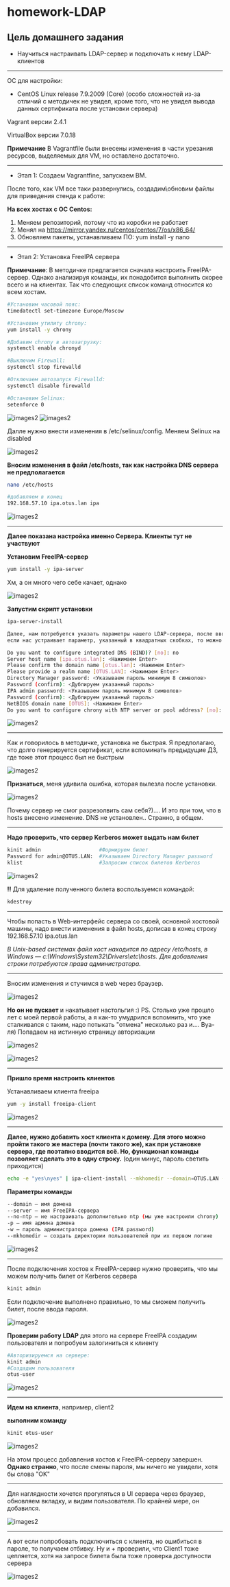 # homework-LDAP

Цель домашнего задания
---
- Научиться настраивать LDAP-сервер и подключать к нему LDAP-клиентов


---
ОС для настройки: 
- CentOS Linux release 7.9.2009 (Core) (особо сложностей из-за отличий с методичек не увидел, кроме того, что не увидел вывода данных сертификата после установки сервера)

Vagrant версии 2.4.1

VirtualBox версии 7.0.18

**Примечание** В Vagrantfile были внесены изменения в части урезания ресурсов, выделяемых для VM, но оставлено достаточно. 

---
- Этап 1: Создаем Vagrantfine, запускаем ВМ.

После того, как VM все таки развернулись, создадим\обновим файлы для приведения стенда к работе:

**На всех хостах с ОС Centos:**
1. Меняем репозиторий, потому что из коробки не работает
2. Менял на https://mirror.yandex.ru/centos/centos/7/os/x86_64/
3. Обновляем пакеты, устанавливаем ПО: yum install -y nano 


---
- Этап 2: Установка FreeIPA сервера

**Примечание**: В методичке предлагается сначала настроить FreeIPA-сервер. Однако анализируя команды, их понадобится выполнить скорее всего и на клиентах. Так что следующих список команд относится ко всем хостам. 


```bash
#Установим часовой пояс:
timedatectl set-timezone Europe/Moscow

#Установим утилиту chrony:
yum install -y chrony

#Добавим chrony в автозагрузку:
systemctl enable chronyd

#Выключим Firewall:
systemctl stop firewalld

#Отключаем автозапуск Firewalld:
systemctl disable firewalld

#Остановим Selinux:
setenforce 0
```

![images2](./images/ldap_1.png)
![images2](./images/ldap_2.png)

Далле нужно внести изменения в /etc/selinux/config. Меняем Selinux на disabled


![images2](./images/ldap_3.png)


**Вносим изменения в файл /etc/hosts, так как настройка DNS сервера не предполагается**


```bash
nano /etc/hosts

#добавляем в конец
192.168.57.10 ipa.otus.lan ipa
```

![images2](./images/ldap_4.png)


---
**Далее показана настройка именно Сервера. Клиенты тут не участвуют**

**Установим FreeIPA-сервер**


```bash
yum install -y ipa-server
```

Хм, а он много чего себе качает, однако 

![images2](./images/ldap_5.png)



**Запустим скрипт установки**


```bash
ipa-server-install


```
```bash
Далее, нам потребуется указать параметры нашего LDAP-сервера, после ввода каждого параметра нажимаем Enter,
если нас устраивает параметр, указанный в квадратных скобках, то можно сразу нажимать Enter:

Do you want to configure integrated DNS (BIND)? [no]: no
Server host name [ipa.otus.lan]: <Нажимаем Enter>
Please confirm the domain name [otus.lan]: <Нажимем Enter>
Please provide a realm name [OTUS.LAN]: <Нажимаем Enter>
Directory Manager password: <Указываем пароль минимум 8 символов>
Password (confirm): <Дублируем указанный пароль>
IPA admin password: <Указываем пароль минимум 8 символов>
Password (confirm): <Дублируем указанный пароль>
NetBIOS domain name [OTUS]: <Нажимаем Enter>
Do you want to configure chrony with NTP server or pool address? [no]: no
```


![images2](./images/ldap_6.png)


---

Как и говорилось в методичке, установка не быстрая. Я предполагаю, что долго генерируется сертификат, если вспоминать предыдущие ДЗ, где тоже этот процесс был не быстрым 


![images2](./images/ldap_7.png)


**Признаться**, меня удивила ошибка, которая вылезла после установки. 


![images2](./images/ldap_8.png)


Почему сервер не смог разрезолвить сам себя?).... И это при том, что в hosts внесено изменение. DNS не установлен.. Странно, в общем. 


---
**Надо проверить, что сервер Kerberos может выдать нам билет**


```bash
kinit admin                   #Формируем билет
Password for admin@OTUS.LAN:  #Указываем Directory Manager password
klist                         #Запросим список билетов Kerberos
```

![images2](./images/ldap_9.png)


**!!** Для удаление полученного билета воспользуемся командой: 


```bash
kdestroy
```

---
Чтобы попасть в Web-интерфейс сервера со своей, основной хостовой машины, надо внести изменения в файл hosts, дописав в конец строку 
192.168.57.10 ipa.otus.lan

*В Unix-based системах файл хост находится по адресу /etc/hosts, в Windows — c:\Windows\System32\Drivers\etc\hosts. Для добавления строки потребуются права администратора.*


---
Вносим изменения и стучимся в web через браузер. 

![images2](./images/ldap_10.png)


**Но он не пускает** и накатывает настольгия :) PS. Столько уже прошло лет с моей первой работы, а я как-то умудрился вспомнить, что уже сталкивался с таким, надо потыкать "отмена" несколько раз и…. Вуа-ля) Попадаем на истинную страницу авторизации


![images2](./images/ldap_11.png)

![images2](./images/ldap_12.png)


---
**Пришло время настроить клиентов**


Устанавливаем клиента freeipa


```bash
yum -y install freeipa-client
```

![images2](./images/ldap_13.png)


---
**Далее, нужно добавить хост клиента к домену. Для этого можно пройти такого же мастера (почти такого же), как при установке сервера, где поэтапно вводится всё. Но, функционал команды позволяет сделать это в одну строку.** (один минус, пароль светить приходится)



```bash
echo -e "yes\nyes" | ipa-client-install --mkhomedir --domain=OTUS.LAN --server=ipa.otus.lan --no-ntp -p admin -w some_pass
```

**Параметры команды**

```bash
--domain — имя домена
--server — имя FreeIPA-сервера
--no-ntp — не настраивать дополнительно ntp (мы уже настроили chrony)
-p — имя админа домена
-w — пароль администратора домена (IPA password)
--mkhomedir — создать директории пользователей при их первом логине
```

![images2](./images/ldap_14.png)


---
После подключения хостов к FreeIPA-сервер нужно проверить, что мы можем получить билет от Kerberos сервера


```bash
kinit admin
```

Если подключение выполнено правильно, то мы сможем получить билет, после ввода пароля. 


![images2](./images/ldap_15.png)


**Проверим работу LDAP** для этого на сервере FreeIPA создадим пользователя и попробуем залогиниться к клиенту

```bash
#Авторизируемся на сервере:
kinit admin
#Создадим пользователя
otus-user
```


![images2](./images/ldap_16.png)

---
**Идем на клиента**, например, client2


**выполним команду**


```bash
kinit otus-user
```

![images2](./images/ldap_17.png)


На этом процесс добавления хостов к FreeIPA-серверу завершен.
**Однако странно**, что после смены пароля, мы ничего не увидели, хотя бы слова "OK"

---
Для наглядности хочется прогуляться в UI сервера через браузер, обновляем вкладку, и видим пользователя. По крайней мере, он добавился. 

![images2](./images/ldap_18.png)


---
А вот если попробовать подключиться с клиента, но ошибиться в пароле, то получаем отбивку. Ну и + проверили, что Client1 тоже цепляется, хотя на запросе билета была тоже проверка доступности сервера


![images2](./images/ldap_19.png)

